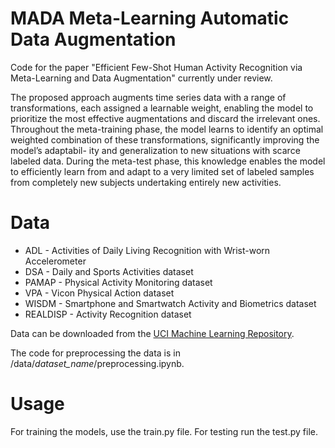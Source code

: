 # MADA Meta-Learning Automatic Data Augmentation 

Code for the paper "Efficient Few-Shot Human Activity Recognition via Meta-Learning
and Data Augmentation" currently under review.

The proposed approach augments time series data with a range of transformations, each assigned a 
learnable weight, enabling the model to prioritize the most effective augmentations and discard the
irrelevant ones. Throughout the meta-training phase, the model learns to identify an optimal
weighted combination of these transformations, significantly improving the model’s adaptabil-
ity and generalization to new situations with scarce labeled data. During the meta-test phase,
this knowledge enables the model to efficiently learn from and adapt to a very limited set of
labeled samples from completely new subjects undertaking entirely new activities.

# Data
 * ADL - Activities of Daily Living Recognition with Wrist-worn Accelerometer
 * DSA - Daily and Sports Activities dataset
 * PAMAP - Physical Activity Monitoring dataset
 * VPA - Vicon Physical Action dataset
 * WISDM - Smartphone and Smartwatch Activity and Biometrics dataset
 * REALDISP - Activity Recognition dataset
   
Data can be downloaded from the [ UCI Machine Learning
Repository]([https://archive.ics.uci.edu/]).

The code for preprocessing the data is in /data/*dataset_name*/preprocessing.ipynb.


# Usage
For training the models, use the train.py file. For testing run the test.py file.

